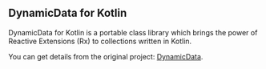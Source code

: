 ## DynamicData for Kotlin

DynamicData for Kotlin is a portable class library which brings the power of Reactive Extensions (Rx) to collections written in Kotlin.

You can get details from the original project: [DynamicData](https://github.com/reactivemarbles/DynamicData). 
